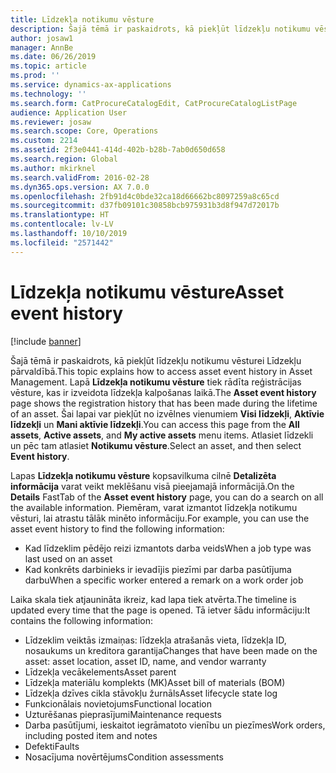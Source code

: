```yaml
---
title: Līdzekļa notikumu vēsture
description: Šajā tēmā ir paskaidrots, kā piekļūt līdzekļu notikumu vēsturei Līdzekļu pārvaldībā.
author: josaw1
manager: AnnBe
ms.date: 06/26/2019
ms.topic: article
ms.prod: ''
ms.service: dynamics-ax-applications
ms.technology: ''
ms.search.form: CatProcureCatalogEdit, CatProcureCatalogListPage
audience: Application User
ms.reviewer: josaw
ms.search.scope: Core, Operations
ms.custom: 2214
ms.assetid: 2f3e0441-414d-402b-b28b-7ab0d650d658
ms.search.region: Global
ms.author: mkirknel
ms.search.validFrom: 2016-02-28
ms.dyn365.ops.version: AX 7.0.0
ms.openlocfilehash: 2fb91d4c0bde32ca18d66662bc8097259a8c65cd
ms.sourcegitcommit: d37fb09101c30858bcb975931b3d8f947d72017b
ms.translationtype: HT
ms.contentlocale: lv-LV
ms.lasthandoff: 10/10/2019
ms.locfileid: "2571442"
---
```

# <a name="asset-event-history"></a><span data-ttu-id="4b3f7-103">Līdzekļa notikumu vēsture</span><span class="sxs-lookup"><span data-stu-id="4b3f7-103">Asset event history</span></span>

[!include [banner](../../includes/banner.md)]

 

<span data-ttu-id="4b3f7-104">Šajā tēmā ir paskaidrots, kā piekļūt līdzekļu notikumu vēsturei Līdzekļu pārvaldībā.</span><span class="sxs-lookup"><span data-stu-id="4b3f7-104">This topic explains how to access asset event history in Asset Management.</span></span> <span data-ttu-id="4b3f7-105">Lapā **Līdzekļa notikumu vēsture** tiek rādīta reģistrācijas vēsture, kas ir izveidota līdzekļa kalpošanas laikā.</span><span class="sxs-lookup"><span data-stu-id="4b3f7-105">The **Asset event history** page shows the registration history that has been made during the lifetime of an asset.</span></span> <span data-ttu-id="4b3f7-106">Šai lapai var piekļūt no izvēlnes vienumiem **Visi līdzekļi**, **Aktīvie līdzekļi** un **Mani aktīvie līdzekļi**.</span><span class="sxs-lookup"><span data-stu-id="4b3f7-106">You can access this page from the **All assets**, **Active assets**, and **My active assets** menu items.</span></span> <span data-ttu-id="4b3f7-107">Atlasiet līdzekli un pēc tam atlasiet **Notikumu vēsture**.</span><span class="sxs-lookup"><span data-stu-id="4b3f7-107">Select an asset, and then select **Event history**.</span></span>

<span data-ttu-id="4b3f7-108">Lapas **Līdzekļa notikumu vēsture** kopsavilkuma cilnē **Detalizēta informācija** varat veikt meklēšanu visā pieejamajā informācijā.</span><span class="sxs-lookup"><span data-stu-id="4b3f7-108">On the **Details** FastTab of the **Asset event history** page, you can do a search on all the available information.</span></span> <span data-ttu-id="4b3f7-109">Piemēram, varat izmantot līdzekļa notikumu vēsturi, lai atrastu tālāk minēto informāciju.</span><span class="sxs-lookup"><span data-stu-id="4b3f7-109">For example, you can use the asset event history to find the following information:</span></span>

- <span data-ttu-id="4b3f7-110">Kad līdzeklim pēdējo reizi izmantots darba veids</span><span class="sxs-lookup"><span data-stu-id="4b3f7-110">When a job type was last used on an asset</span></span>
- <span data-ttu-id="4b3f7-111">Kad konkrēts darbinieks ir ievadījis piezīmi par darba pasūtījuma darbu</span><span class="sxs-lookup"><span data-stu-id="4b3f7-111">When a specific worker entered a remark on a work order job</span></span>

<span data-ttu-id="4b3f7-112">Laika skala tiek atjaunināta ikreiz, kad lapa tiek atvērta.</span><span class="sxs-lookup"><span data-stu-id="4b3f7-112">The timeline is updated every time that the page is opened.</span></span> <span data-ttu-id="4b3f7-113">Tā ietver šādu informāciju:</span><span class="sxs-lookup"><span data-stu-id="4b3f7-113">It contains the following information:</span></span>

- <span data-ttu-id="4b3f7-114">Līdzeklim veiktās izmaiņas: līdzekļa atrašanās vieta, līdzekļa ID, nosaukums un kreditora garantija</span><span class="sxs-lookup"><span data-stu-id="4b3f7-114">Changes that have been made on the asset: asset location, asset ID, name, and vendor warranty</span></span>
- <span data-ttu-id="4b3f7-115">Līdzekļa vecākelements</span><span class="sxs-lookup"><span data-stu-id="4b3f7-115">Asset parent</span></span>
- <span data-ttu-id="4b3f7-116">Līdzekļa materiālu komplekts (MK)</span><span class="sxs-lookup"><span data-stu-id="4b3f7-116">Asset bill of materials (BOM)</span></span>
- <span data-ttu-id="4b3f7-117">Līdzekļa dzīves cikla stāvokļu žurnāls</span><span class="sxs-lookup"><span data-stu-id="4b3f7-117">Asset lifecycle state log</span></span>
- <span data-ttu-id="4b3f7-118">Funkcionālais novietojums</span><span class="sxs-lookup"><span data-stu-id="4b3f7-118">Functional location</span></span>
- <span data-ttu-id="4b3f7-119">Uzturēšanas pieprasījumi</span><span class="sxs-lookup"><span data-stu-id="4b3f7-119">Maintenance requests</span></span>
- <span data-ttu-id="4b3f7-120">Darba pasūtījumi, ieskaitot iegrāmatoto vienību un piezīmes</span><span class="sxs-lookup"><span data-stu-id="4b3f7-120">Work orders, including posted item and notes</span></span>
- <span data-ttu-id="4b3f7-121">Defekti</span><span class="sxs-lookup"><span data-stu-id="4b3f7-121">Faults</span></span>
- <span data-ttu-id="4b3f7-122">Nosacījuma novērtējums</span><span class="sxs-lookup"><span data-stu-id="4b3f7-122">Condition assessments</span></span>
